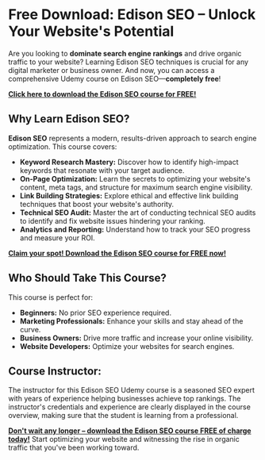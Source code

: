 # Free Download: Edison SEO – Unlock Your Website's Potential

Are you looking to **dominate search engine rankings** and drive organic traffic to your website? Learning Edison SEO techniques is crucial for any digital marketer or business owner. And now, you can access a comprehensive Udemy course on Edison SEO—**completely free**!

[**Click here to download the Edison SEO course for FREE!**](https://udemywork.com/edison-seo)

## Why Learn Edison SEO?

**Edison SEO** represents a modern, results-driven approach to search engine optimization. This course covers:

*   **Keyword Research Mastery:** Discover how to identify high-impact keywords that resonate with your target audience.
*   **On-Page Optimization:** Learn the secrets to optimizing your website's content, meta tags, and structure for maximum search engine visibility.
*   **Link Building Strategies:** Explore ethical and effective link building techniques that boost your website's authority.
*   **Technical SEO Audit:** Master the art of conducting technical SEO audits to identify and fix website issues hindering your ranking.
*   **Analytics and Reporting:** Understand how to track your SEO progress and measure your ROI.

[**Claim your spot! Download the Edison SEO course for FREE now!**](https://udemywork.com/edison-seo)

## Who Should Take This Course?

This course is perfect for:

*   **Beginners:** No prior SEO experience required.
*   **Marketing Professionals:** Enhance your skills and stay ahead of the curve.
*   **Business Owners:** Drive more traffic and increase your online visibility.
*   **Website Developers:** Optimize your websites for search engines.

## Course Instructor:

The instructor for this Edison SEO Udemy course is a seasoned SEO expert with years of experience helping businesses achieve top rankings. The instructor's credentials and experience are clearly displayed in the course overview, making sure that the student is learning from a professional.

[**Don't wait any longer – download the Edison SEO course FREE of charge today!**](https://udemywork.com/edison-seo) Start optimizing your website and witnessing the rise in organic traffic that you've been working toward.
